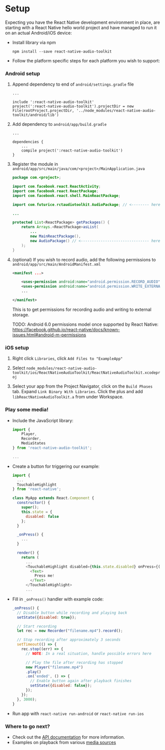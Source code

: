 Setup
=====

Expecting you have the React Native development environment in place, are
starting with a React Native hello world project and have managed to run it on
an actual Android/iOS device:

* Install library via npm

    ```
    npm install --save react-native-audio-toolkit
    ```

* Follow the platform specific steps for each platform you wish to support:

### Android setup

1. Append dependency to end of `android/settings.gradle` file

    ```
    ...

    include ':react-native-audio-toolkit'
    project(':react-native-audio-toolkit').projectDir = new File(rootProject.projectDir, '../node_modules/react-native-audio-toolkit/android/lib')
    ```

2. Add dependency to `android/app/build.gradle`

    ```
    ...

    dependencies {
        ...
        compile project(':react-native-audio-toolkit')
    }
    ```

3. Register the module in `android/app/src/main/java/com/<project>/MainApplication.java`

    ```java
    package com.<project>;

    import com.facebook.react.ReactActivity;
    import com.facebook.react.ReactPackage;
    import com.facebook.react.shell.MainReactPackage;

    import com.futurice.rctaudiotoolkit.AudioPackage; // <-------- here

    ...

    protected List<ReactPackage> getPackages() {
        return Arrays.<ReactPackage>asList(
            ...
            new MainReactPackage(),
            new AudioPackage() // <------------------------------- here
        );
    }
    ```

4. (optional) If you wish to record audio, add the following permissions to
    `android/app/src/main/AndroidManifest.xml`

    ```xml
    <manifest ...>

        <uses-permission android:name="android.permission.RECORD_AUDIO" />
        <uses-permission android:name="android.permission.WRITE_EXTERNAL_STORAGE" />
        ...

    </manifest>
    ```

    This is to get permissions for recording audio and writing to external storage.

    TODO: Android 6.0 permissions model once supported by React Native:
    https://facebook.github.io/react-native/docs/known-issues.html#android-m-permissions

### iOS setup

1. Right click `Libraries`, click `Add Files to "ExampleApp"`

2. Select `node_modules/react-native-audio-toolkit/ios/ReactNativeAudioToolkit/ReactNativeAudioToolkit.xcodeproj`

3. Select your app from the Project Navigator, click on the `Build Phases` tab.
    Expand `Link Binary With Libraries`. Click the plus and add
    `libReactNativeAudioToolkit.a` from under Workspace.

### Play some media!

* Include the JavaScript library:

    ```js
    import {
        Player,
        Recorder,
        MediaStates
    } from 'react-native-audio-toolkit';

    ...
    ```

* Create a button for triggering our example:

    ```js
    import {
      ...
      TouchableHighlight
    } from 'react-native';

    class MyApp extends React.Component {
      constructor() {
        super();
        this.state = {
          disabled: false
        };
      }

      _onPress() {
        ...
      }

      render() {
        return (
          ...
          <TouchableHighlight disabled={this.state.disabled} onPress={() => this._onPress()}>
            <Text>
              Press me!
            </Text>
          </TouchableHighlight>
          ...
    ```

* Fill in `_onPress()` handler with example code:

    ```js
    _onPress() {
      // Disable button while recording and playing back
      setState({disabled: true});

      // Start recording
      let rec = new Recorder("filename.mp4").record();

      // Stop recording after approximately 3 seconds
      setTimeout(() => {
        rec.stop((err) => {
          // NOTE: In a real situation, handle possible errors here

          // Play the file after recording has stopped
          new Player("filename.mp4")
          .play()
          .on('ended', () => {
            // Enable button again after playback finishes
            setState({disabled: false});
          });
        });
      }, 3000);
    }
    ```

* Run app with `react-native run-android` or `react-native run-ios`

### Where to go next?

- Check out the [API documentation](/docs/API.md) for more information.
- Examples on playback from various [media sources](/docs/SOURCES.md)
